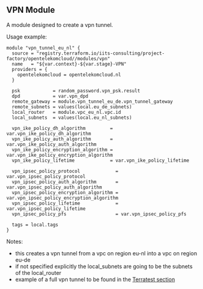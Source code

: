 ## VPN Module

A module designed to create a vpn tunnel. 

Usage example:
```hcl
module "vpn_tunnel_eu_nl" {
  source = "registry.terraform.io/iits-consulting/project-factory/opentelekomcloud//modules/vpn"
  name   = "${var.context}-${var.stage}-VPN"
  providers = {
    opentelekomcloud = opentelekomcloud.nl
  }

  psk            = random_password.vpn_psk.result
  dpd            = var.vpn_dpd
  remote_gateway = module.vpn_tunnel_eu_de.vpn_tunnel_gateway
  remote_subnets = values(local.eu_de_subnets)
  local_router   = module.vpc_eu_nl.vpc.id
  local_subnets  = values(local.eu_nl_subnets)

  vpn_ike_policy_dh_algorithm         = var.vpn_ike_policy_dh_algorithm
  vpn_ike_policy_auth_algorithm       = var.vpn_ike_policy_auth_algorithm
  vpn_ike_policy_encryption_algorithm = var.vpn_ike_policy_encryption_algorithm
  vpn_ike_policy_lifetime             = var.vpn_ike_policy_lifetime

  vpn_ipsec_policy_protocol             = var.vpn_ipsec_policy_protocol
  vpn_ipsec_policy_auth_algorithm       = var.vpn_ipsec_policy_auth_algorithm
  vpn_ipsec_policy_encryption_algorithm = var.vpn_ipsec_policy_encryption_algorithm
  vpn_ipsec_policy_lifetime             = var.vpn_ipsec_policy_lifetime
  vpn_ipsec_policy_pfs                  = var.vpn_ipsec_policy_pfs

  tags = local.tags
}
```

Notes:
- this creates a vpn tunnel from a vpc on region eu-nl into a vpc on region eu-de
- if not specified explicitly the local_subnets are going to be the subnets of the local_router
- example of a full vpn tunnel to be found in the [Terratest section](https://github.com/iits-consulting/terraform-opentelekomcloud-project-factory/tree/master/terratest/vpn)  